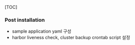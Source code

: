 [TOC]

### Post installation
 * sample application yaml 구성
 * harbor liveness check, cluster backup crontab script 설정
